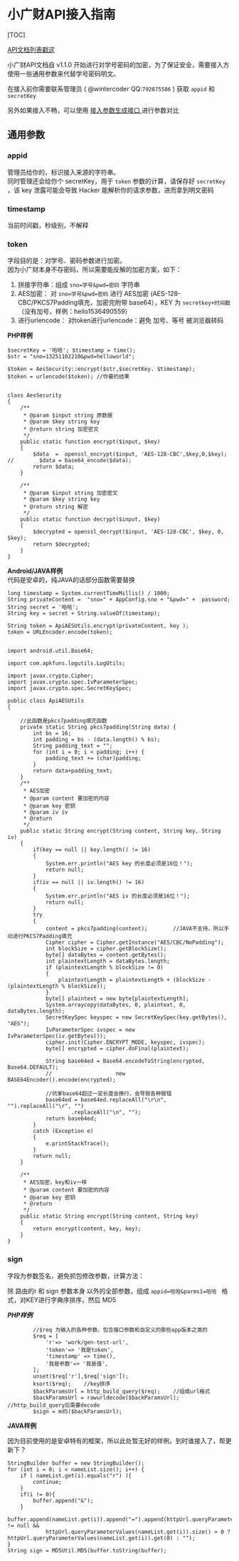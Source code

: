 # 小广财API接入指南

[TOC]  

[API文档列表戳这](http://www.wegdufe.com/apidoc)

小广财API文档自 v1.1.0 开始进行对学号密码的加密，为了保证安全，需要接入方 使用一些通用参数来代替学号密码明文。

在接入前你需要联系管理员 ( @wintercoder QQ:`792875586` ) 获取  `appid` 和 `secretKey` 

另外如果接入不畅，可以使用  [接入参数生成接口 
](http://www.wegdufe.com/apidoc/#api-Work-gen_test_url)
进行参数对比

## 通用参数

### appid
管理员给你的，标识接入来源的字符串。  
同时管理还会给你个 secretKey，用于 `token` 参数的计算，请保存好 `secretKey` ，该 key 泄露可能会导致 Hacker 能解析你的请求参数，进而拿到明文密码


### timestamp
当前时间戳，秒级别，不解释

### token

字段目的是：对学号、密码参数进行加密。  
因为小广财本身不存密码，所以需要能反解的加密方案，如下：

1. 拼接字符串：组成 `sno=学号&pwd=密码`  字符串
2. AES加密： 对 `sno=学号&pwd=密码` 进行 AES加密 (AES-128-CBC/PKCS7Padding填充，加密完附带 base64），KEY 为 `secretkey+时间戳` （没有加号，样例：hello1536490559） 
3. 进行urlencode： 对token进行urlencode：避免 加号、等号 被浏览器转码

**PHP样例**

```
$secretKey = '哈哈'; $timestamp = time(); 
$str = "sno=13251102210&pwd=helloworld";

$token = AesSecurity::encrypt($str,$secretKey. $timestamp);
$token = urlencode($token);	//你要的结果
        

class AesSecurity
{
    /**
     * @param $input string 原数据
     * @param $key string key
     * @return string 加密密文
     */
    public static function encrypt($input, $key)
    {
        $data  =  openssl_encrypt($input, 'AES-128-CBC',$key,0,$key);
//        $data = base64_encode($data);
        return $data;
    }

    /**
     * @param $input string 加密密文
     * @param $key string key
     * @return string 解密
     */
    public static function decrypt($input, $key)
    {
        $decrypted = openssl_decrypt($input, 'AES-128-CBC', $key, 0, $key);
        return $decrypted;
    }
}
```
**Android/JAVA样例**  
代码是安卓的，纯JAVA的话部分函数需要替换

```
long timestamp = System.currentTimeMillis() / 1000;
String privateContent =  "sno=" + AppConfig.sno + "&pwd=" +  password;
String secret = '哈哈';
String key = secret + String.valueOf(timestamp);

String token = ApiAESUtils.encrypt(privateContent, key );
token = URLEncoder.encode(token);
```
```

import android.util.Base64;

import com.apkfuns.logutils.LogUtils;

import javax.crypto.Cipher;
import javax.crypto.spec.IvParameterSpec;
import javax.crypto.spec.SecretKeySpec;

public class ApiAESUtils
{

    //此函数是pkcs7padding填充函数
    private static String pkcs7padding(String data) {
        int bs = 16;
        int padding = bs - (data.length() % bs);
        String padding_text = "";
        for (int i = 0; i < padding; i++) {
            padding_text += (char)padding;
        }
        return data+padding_text;
    }
    /**
     * AES加密
     * @param content 要加密的内容
     * @param key 密钥
     * @param iv iv
     * @return
     */
    public static String encrypt(String content, String key, String iv)
    {
        if(key == null || key.length() != 16)
        {
            System.err.println("AES key 的长度必须是16位！");
            return null;
        }
        if(iv == null || iv.length() != 16)
        {
            System.err.println("AES iv 的长度必须是16位！");
            return null;
        }
        try
        {
            content = pkcs7padding(content);        //JAVA不支持，所以手动进行PKCS7Padding填充
            Cipher cipher = Cipher.getInstance("AES/CBC/NoPadding");
            int blockSize = cipher.getBlockSize();
            byte[] dataBytes = content.getBytes();
            int plaintextLength = dataBytes.length;
            if (plaintextLength % blockSize != 0)
            {
                plaintextLength = plaintextLength + (blockSize - (plaintextLength % blockSize));
            }
            byte[] plaintext = new byte[plaintextLength];
            System.arraycopy(dataBytes, 0, plaintext, 0, dataBytes.length);
            SecretKeySpec keyspec = new SecretKeySpec(key.getBytes(), "AES");
            IvParameterSpec ivspec = new IvParameterSpec(iv.getBytes());
            cipher.init(Cipher.ENCRYPT_MODE, keyspec, ivspec);
            byte[] encrypted = cipher.doFinal(plaintext);

            String base64ed = Base64.encodeToString(encrypted, Base64.DEFAULT);
            //                    new BASE64Encoder().encode(encrypted);

            //坑爹base64超过一定长度会换行，会导致各种报错
            base64ed = base64ed.replaceAll("\r\n", "").replaceAll("\r", "")
                    .replaceAll("\n", "");
            return base64ed;
        }
        catch (Exception e)
        {
            e.printStackTrace();
        }
        return null;
    }

    /**
     * AES加密，key和iv一样
     * @param content 要加密的内容
     * @param key 密钥
     * @return
     */
    public static String encrypt(String content, String key)
    {
        return encrypt(content, key, key);
    }    
}
```

### sign
字段为参数签名，避免抓包修改参数，计算方法：
    
除 路由的r 和 sign 参数本身 以外的全部参数，组成 `appid=哈哈&parms1=哈哈 ` 格式，对KEY进行字典序排序，然后 MD5


***PHP样例***

```
		//$req 为输入的各种参数，包含接口参数和自定义的那些app版本之类的
		$req = [
            'r'=> 'work/gen-test-url',
            'token'=> '我是token',
            'timestamp' => time(),
            '我是参数'=> '我是值',
        ];
        unset($req['r'],$req['sign']);
        ksort($req);	//key排序
        $backParamsUrl = http_build_query($req);	//组成url格式
        $backParamsUrl = rawurldecode($backParamsUrl);    //http_build_query后需要decode
        $sign = md5($backParamsUrl);

```
**JAVA样例**  

因为目前使用的是安卓特有的框架，所以此处暂无好的样例，到时谁接入了，帮更新下？

```
StringBuilder buffer = new StringBuilder();
for (int i = 0; i < nameList.size(); i++) {
    if ( nameList.get(i).equals("r") ){
        continue;
    }
    if(i != 0){
        buffer.append("&");
    }
    buffer.append(nameList.get(i)).append("=").append(httpUrl.queryParameterValues(nameList.get(i)) != null &&
            httpUrl.queryParameterValues(nameList.get(i)).size() > 0 ? httpUrl.queryParameterValues(nameList.get(i)).get(0) : "");
}
String sign = MD5Util.MD5(buffer.toString(buffer);
```